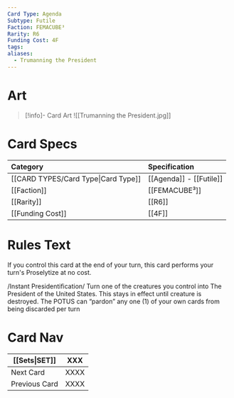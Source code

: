 ```yaml
---
Card Type: Agenda
Subtype: Futile
Faction: FEMACUBE³
Rarity: R6
Funding Cost: 4F
tags: 
aliases:
  - Trumanning the President
---
```

# Art

> [!info]- Card Art
> ![[Trumanning the President.jpg]]

# Card Specs

| Category                            | Specification     |
|:----------------------------------- |:----------------- |
| [[CARD TYPES/Card Type\|Card Type]] | [[Agenda]] - [[Futile]] |
| [[Faction]]                         | [[FEMACUBE³]]              |
| [[Rarity]]                          | [[R6]]              |
| [[Funding Cost]]                    | [[4F]]            |

# Rules Text

If you control this card at the end of your turn, this card performs your turn's Proselytize at no cost.

/Instant Presidentification/ 
Turn one of the creatures you control into The President of the United States. 
This stays in effect until creature is destroyed. 
The POTUS can “pardon” any one (1) of your own cards from being discarded per turn

# Card Nav

| [[Sets\|SET]] | XXX |  
| --- | --- |  
| Next Card | XXXX |  
| Previous Card | XXXX |  

